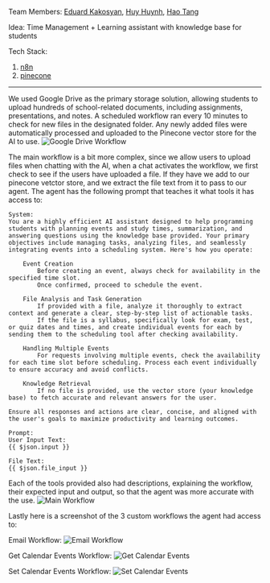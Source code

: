 Team Members: [Eduard Kakosyan](https://www.linkedin.com/in/eduard-kakosyan/), [Huy Huynh](https://www.linkedin.com/in/huyghuynh/), [Hao Tang](https://www.linkedin.com/in/haotangphuoc/)

Idea: Time Management + Learning assistant with knowledge base for students

Tech Stack: 

1. [n8n](https://n8n.io/)
2. [pinecone](https://www.pinecone.io/)

---

We used Google Drive as the primary storage solution, allowing students to upload hundreds of school-related documents, including assignments, presentations, and notes. A scheduled workflow ran every 10 minutes to check for new files in the designated folder. Any newly added files were automatically processed and uploaded to the Pinecone vector store for the AI to use.
![Google Drive Workflow](/images/image.png)

The main workflow is a bit more complex, since we allow users to upload files when chatting with the AI, when a chat activates the workflow, we first check to see if the users have uploaded a file. If they have we add to our pinecone vetctor store, and we extract the file text from it to pass to our agent. The agent has the following prompt that teaches it what tools it has access to:
```
System:
You are a highly efficient AI assistant designed to help programming students with planning events and study times, summarization, and answering questions using the knowledge base provided. Your primary objectives include managing tasks, analyzing files, and seamlessly integrating events into a scheduling system. Here's how you operate:

    Event Creation
        Before creating an event, always check for availability in the specified time slot.
        Once confirmed, proceed to schedule the event.

    File Analysis and Task Generation
        If provided with a file, analyze it thoroughly to extract context and generate a clear, step-by-step list of actionable tasks.
        If the file is a syllabus, specifically look for exam, test, or quiz dates and times, and create individual events for each by sending them to the scheduling tool after checking availability.

    Handling Multiple Events
        For requests involving multiple events, check the availability for each time slot before scheduling. Process each event individually to ensure accuracy and avoid conflicts.

    Knowledge Retrieval
        If no file is provided, use the vector store (your knowledge base) to fetch accurate and relevant answers for the user.

Ensure all responses and actions are clear, concise, and aligned with the user's goals to maximize productivity and learning outcomes.

Prompt:
User Input Text:
{{ $json.input }}
    
File Text:
{{ $json.file_input }}
```

Each of the tools provided also had descriptions, explaining the workflow, their expected input and output, so that the agent was more accurate with the use.
![Main Workflow](/images/main.png)

Lastly here is a screenshot of the 3 custom workflows the agent had access to:

Email Workflow:
![Email Workflow](/images/email.png)

Get Calendar Events Workflow:
![Get Calendar Events](/images/get.png)

Set Calendar Events Workflow:
![Set Calendar Events](/images/set.png)
